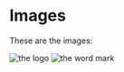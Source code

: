 # Images
These are the images:

![the logo](https://github.com/Ragtagteam/style-guide/blob/master/images/Logo%20Small.png)
![the word mark](https://github.com/Ragtagteam/style-guide/blob/master/images/Ragtag%20Word%20Mark.png)
